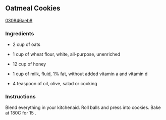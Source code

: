 ## Oatmeal Cookies

[030846aeb8](http://www.food.com/recipe/oatmeal-cookies-318937)

### Ingredients

 - 2 cup of oats

 - 1 cup of wheat flour, white, all-purpose, unenriched

 - 12 cup of honey

 - 1 cup of milk, fluid, 1% fat, without added vitamin a and vitamin d

 - 4 teaspoon of oil, olive, salad or cooking

### Instructions

Blend everything in your kitchenaid. Roll balls and press into cookies. Bake at 180C for 15 .